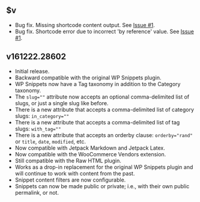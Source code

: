 ## $v

- Bug fix. Missing shortcode content output. See [Issue #1](https://github.com/websharks/wp-snippets-pro/issues/1).
- Bug fix. Shortcode error due to incorrect 'by reference' value. See [Issue #1](https://github.com/websharks/wp-snippets-pro/issues/1).

## v161222.28602

- Initial release.
- Backward compatible with the original WP Snippets plugin.
- WP Snippets now have a Tag taxonomy in addition to the Category taxonomy.
- The `slug=""` attribute now accepts an optional comma-delimited list of slugs, or just a single slug like before.
- There is a new attribute that accepts a comma-delimited list of category slugs: `in_category=""`
- There is a new attribute that accepts a comma-delimited list of tag slugs: `with_tag=""`
- There is a new attribute that accepts an orderby clause: `orderby="rand"` or `title`, `date`, `modified`, etc.
- Now compatible with Jetpack Markdown and Jetpack Latex.
- Now compatible with the WooCommerce Vendors extension.
- Still compatible with the Raw HTML plugin.
- Works as a drop-in replacement for the original WP Snippets plugin and will continue to work with content from the past.
- Snippet content filters are now configurable.
- Snippets can now be made public or private; i.e., with their own public permalink, or not.
